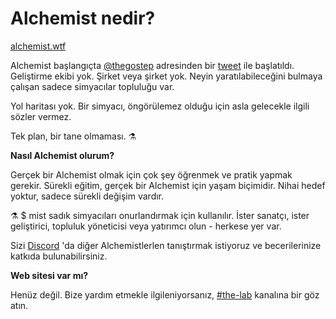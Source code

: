 # Alchemist nedir?

[alchemist.wtf](http://alchemist.wtf/)

Alchemist başlangıçta [@thegostep](https://twitter.com/thegostep) adresinden bir [tweet](https://twitter.com/thegostep/status/1358159173440184322?s=20) ile başlatıldı.  
Geliştirme ekibi yok. Şirket veya şirket yok. Neyin yaratılabileceğini bulmaya çalışan sadece simyacılar topluluğu var.

Yol haritası yok. Bir simyacı, öngörülemez olduğu için asla gelecekle ilgili sözler vermez.

Tek plan, bir tane olmaması. ⚗

**Nasıl Alchemist olurum?**

Gerçek bir Alchemist olmak için çok şey öğrenmek ve pratik yapmak gerekir. Sürekli eğitim, gerçek bir Alchemist için yaşam biçimidir. Nihai hedef yoktur, sadece sürekli değişim vardır.

⚗️ $ mist sadık simyacıları onurlandırmak için kullanılır. İster sanatçı, ister geliştirici, topluluk yöneticisi veya yatırımcı olun - herkese yer var.

Sizi [Discord](http://discord.alchemist.wtf/) 'da diğer Alchemistlerlen tanıştırmak istiyoruz ve becerilerinize katkıda bulunabilirsiniz.

**Web sitesi var mı?**

Henüz değil. Bize yardım etmekle ilgileniyorsanız, [\#the-lab](https://discord.gg/UQB4MwG4c8) kanalına bir göz atın.

